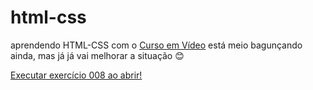 # html-css
 aprendendo HTML-CSS com o <a href="https://www.youtube.com/@CursoemVideo" target="_blank">Curso em Vídeo</a>
 está meio bagunçando ainda, mas já já vai melhorar a situação &#x1F60A;
<style> 

</style>
 <a href="https://thomas-paz.github.io/html-css/exercicios/ex008/index.html">Executar exercício 008 ao abrir!</a>
